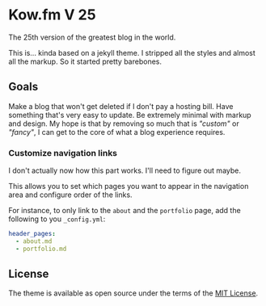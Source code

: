 # Kow.fm V 25

The 25th version of the greatest blog in the world.

This is... kinda based on a jekyll theme. I stripped all the styles and almost all the markup. So it started pretty barebones.

## Goals

Make a blog that won't get deleted if I don't pay a hosting bill. Have something that's very easy to update. Be extremely minimal with markup and design. My hope is that by removing so much that is *"custom"* or *"fancy"*, I can get to the core of what a blog experience requires.

### Customize navigation links

I don't actually now how this part works. I'll need to figure out maybe.

This allows you to set which pages you want to appear in the navigation area and configure order of the links.

For instance, to only link to the `about` and the `portfolio` page, add the following to you `_config.yml`:

```yaml
header_pages:
  - about.md
  - portfolio.md
```

## License

The theme is available as open source under the terms of the [MIT License](http://opensource.org/licenses/MIT).
